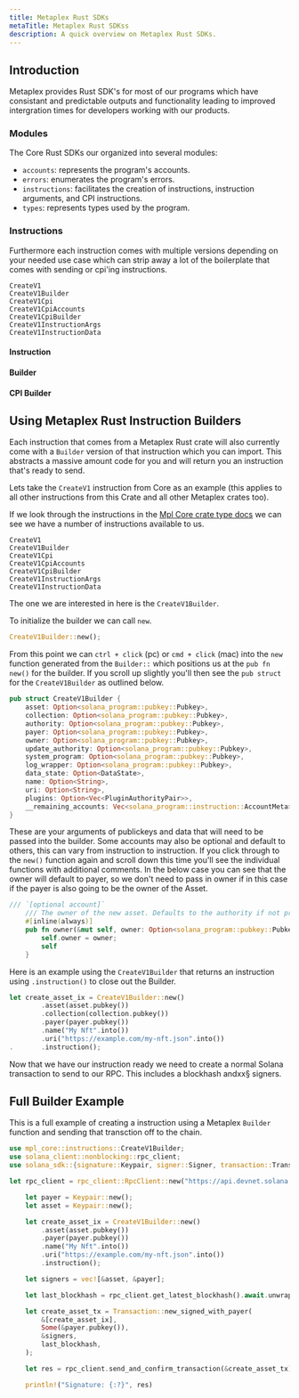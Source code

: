 ```yaml
---
title: Metaplex Rust SDKs
metaTitle: Metaplex Rust SDKss
description: A quick overview on Metaplex Rust SDKs.
---
```


## Introduction

Metaplex provides Rust SDK's for most of our programs which have consistant and predictable outputs and functionality leading to improved intergration times for developers working with our products.

### Modules

The Core Rust SDKs our organized into several modules:

- `accounts`: represents the program's accounts.
- `errors`: enumerates the program's errors.
- `instructions`: facilitates the creation of instructions, instruction arguments, and CPI instructions.
- `types`: represents types used by the program.

### Instructions

Furthermore each instruction comes with multiple versions depending on your needed use case which can strip away a lot of the boilerplate that comes with sending or cpi'ing instructions.

```
CreateV1
CreateV1Builder
CreateV1Cpi
CreateV1CpiAccounts
CreateV1CpiBuilder
CreateV1InstructionArgs
CreateV1InstructionData
```

#### Instruction


#### Builder


#### CPI Builder


## Using Metaplex Rust Instruction Builders

Each instruction that comes from a Metaplex Rust crate will also currently come with a `Builder` version of that instruction which you can import. This abstracts a massive amount code for you and will return you an instruction that's ready to send.

Lets take the `CreateV1` instruction from Core as an example (this applies to all other instructions from this Crate and all other Metaplex crates too).

If we look through the instructions in the [Mpl Core crate type docs](https://docs.rs/mpl-core/0.7.0/mpl_core/instructions/index.html) we can see we have a number of instructions available to us.

```
CreateV1
CreateV1Builder
CreateV1Cpi
CreateV1CpiAccounts
CreateV1CpiBuilder
CreateV1InstructionArgs
CreateV1InstructionData
```

The one we are interested in here is the `CreateV1Builder`.

To initialize the builder we can call `new`.

```rust
CreateV1Builder::new();
```

From this point we can `ctrl + click` (pc) or `cmd + click` (mac) into the `new` function generated from the `Builder::` which positions us at the `pub fn new()` for the builder. If you scroll up slightly you'll then see the `pub struct` for the `CreateV1Builder` as outlined below.

```rust
pub struct CreateV1Builder {
    asset: Option<solana_program::pubkey::Pubkey>,
    collection: Option<solana_program::pubkey::Pubkey>,
    authority: Option<solana_program::pubkey::Pubkey>,
    payer: Option<solana_program::pubkey::Pubkey>,
    owner: Option<solana_program::pubkey::Pubkey>,
    update_authority: Option<solana_program::pubkey::Pubkey>,
    system_program: Option<solana_program::pubkey::Pubkey>,
    log_wrapper: Option<solana_program::pubkey::Pubkey>,
    data_state: Option<DataState>,
    name: Option<String>,
    uri: Option<String>,
    plugins: Option<Vec<PluginAuthorityPair>>,
    __remaining_accounts: Vec<solana_program::instruction::AccountMeta>,
}

```

These are your arguments of publickeys and data that will need to be passed into the builder. Some accounts may also be optional and default to others, this can vary from instruction to instruction. If you click through to the `new()` function again and scroll down this time you'll see the individual functions with additional comments. In the below case you can see that the owner will default to payer, so we don't need to pass in owner if in this case if the payer is also going to be the owner of the Asset.

```rust
/// `[optional account]`
    /// The owner of the new asset. Defaults to the authority if not present.
    #[inline(always)]
    pub fn owner(&mut self, owner: Option<solana_program::pubkey::Pubkey>) -> &mut Self {
        self.owner = owner;
        self
    }
```

Here is an example using the `CreateV1Builder` that returns an instruction using `.instruction()` to close out the Builder.

```rust
let create_asset_ix = CreateV1Builder::new()
        .asset(asset.pubkey())
        .collection(collection.pubkey())
        .payer(payer.pubkey())
        .name("My Nft".into())
        .uri("https://example.com/my-nft.json".into())
.       .instruction();
```

Now that we have our instruction ready we need to create a normal Solana transaction to send to our RPC. This includes a blockhash andxx§ signers.

## Full Builder Example

This is a full example of creating a instruction using a Metaplex `Builder` function and sending that transction off to the chain.

```rust
use mpl_core::instructions::CreateV1Builder;
use solana_client::nonblocking::rpc_client;
use solana_sdk::{signature::Keypair, signer::Signer, transaction::Transaction};

let rpc_client = rpc_client::RpcClient::new("https://api.devnet.solana.com".to_string());

    let payer = Keypair::new();
    let asset = Keypair::new();

    let create_asset_ix = CreateV1Builder::new()
        .asset(asset.pubkey())
        .payer(payer.pubkey())
        .name("My Nft".into())
        .uri("https://example.com/my-nft.json".into())
        .instruction();

    let signers = vec![&asset, &payer];

    let last_blockhash = rpc_client.get_latest_blockhash().await.unwrap();

    let create_asset_tx = Transaction::new_signed_with_payer(
        &[create_asset_ix],
        Some(&payer.pubkey()),
        &signers,
        last_blockhash,
    );

    let res = rpc_client.send_and_confirm_transaction(&create_asset_tx).await.unwrap();

    println!("Signature: {:?}", res)

```
